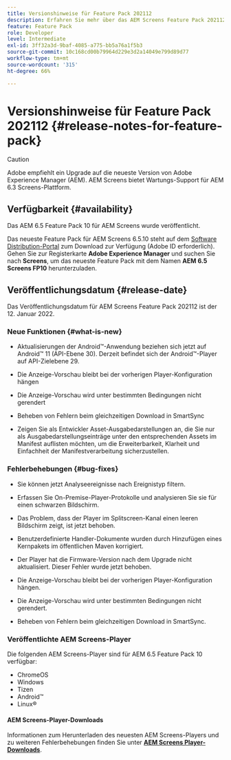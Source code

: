 ```yaml
---
title: Versionshinweise für Feature Pack 202112
description: Erfahren Sie mehr über das AEM Screens Feature Pack 202112, das am 12. Januar 2022 veröffentlicht wurde.
feature: Feature Pack
role: Developer
level: Intermediate
exl-id: 3ff32a3d-9baf-4085-a775-bb5a76a1f5b3
source-git-commit: 10c168cd00b79964d229e3d2a14049e799d89d77
workflow-type: tm+mt
source-wordcount: '315'
ht-degree: 66%

---
```


# Versionshinweise für Feature Pack 202112 {#release-notes-for-feature-pack}

>[!CAUTION]
>Adobe empfiehlt ein Upgrade auf die neueste Version von Adobe Experience Manager (AEM). AEM Screens bietet Wartungs-Support für AEM 6.3 Screens-Plattform.

## Verfügbarkeit {#availability}

Das AEM 6.5 Feature Pack 10 für AEM Screens wurde veröffentlicht.

Das neueste Feature Pack für AEM Screens 6.5.10 steht auf dem [Software Distribution-Portal](https://experience.adobe.com/#/downloads/content/software-distribution/en/aem.html) zum Download zur Verfügung (Adobe ID erforderlich). Gehen Sie zur Registerkarte **Adobe Experience Manager** und suchen Sie nach **Screens**, um das neueste Feature Pack mit dem Namen **AEM 6.5 Screens FP10** herunterzuladen.

## Veröffentlichungsdatum {#release-date}

Das Veröffentlichungsdatum für AEM Screens Feature Pack 202112 ist der 12. Januar 2022.

### Neue Funktionen {#what-is-new}

* Aktualisierungen der Android™-Anwendung beziehen sich jetzt auf Android™ 11 (API-Ebene 30). Derzeit befindet sich der Android™-Player auf API-Zielebene 29.

* Die Anzeige-Vorschau bleibt bei der vorherigen Player-Konfiguration hängen

* Die Anzeige-Vorschau wird unter bestimmten Bedingungen nicht gerendert

* Beheben von Fehlern beim gleichzeitigen Download in SmartSync

* Zeigen Sie als Entwickler Asset-Ausgabedarstellungen an, die Sie nur als Ausgabedarstellungseinträge unter den entsprechenden Assets im Manifest auflisten möchten, um die Erweiterbarkeit, Klarheit und Einfachheit der Manifestverarbeitung sicherzustellen.

### Fehlerbehebungen {#bug-fixes}

* Sie können jetzt Analyseereignisse nach Ereignistyp filtern.

* Erfassen Sie On-Premise-Player-Protokolle und analysieren Sie sie für einen schwarzen Bildschirm.

* Das Problem, dass der Player im Splitscreen-Kanal einen leeren Bildschirm zeigt, ist jetzt behoben.

* Benutzerdefinierte Handler-Dokumente wurden durch Hinzufügen eines Kernpakets im öffentlichen Maven korrigiert.

* Der Player hat die Firmware-Version nach dem Upgrade nicht aktualisiert. Dieser Fehler wurde jetzt behoben.

* Die Anzeige-Vorschau bleibt bei der vorherigen Player-Konfiguration hängen.

* Die Anzeige-Vorschau wird unter bestimmten Bedingungen nicht gerendert.

* Beheben von Fehlern beim gleichzeitigen Download in SmartSync.

### Veröffentlichte AEM Screens-Player

Die folgenden AEM Screens-Player sind für AEM 6.5 Feature Pack 10 verfügbar:

* ChromeOS
* Windows
* Tizen
* Android™
* Linux®

#### AEM Screens-Player-Downloads 

Informationen zum Herunterladen des neuesten AEM Screens-Players und zu weiteren Fehlerbehebungen finden Sie unter **[AEM Screens Player-Downloads](https://download.macromedia.com/screens/index.html)**.
